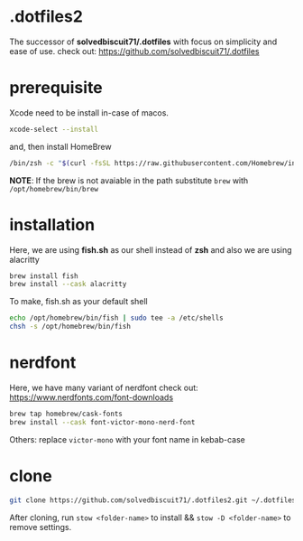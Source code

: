 # .dotfiles2

The successor of **solvedbiscuit71/.dotfiles** with focus on simplicity and ease of use.
check out: https://github.com/solvedbiscuit71/.dotfiles

# prerequisite

Xcode need to be install in-case of macos.
```sh
xcode-select --install
```

and, then install HomeBrew
```sh
/bin/zsh -c "$(curl -fsSL https://raw.githubusercontent.com/Homebrew/install/HEAD/install.sh)"
```

**NOTE**: If the brew is not avaiable in the path substitute `brew` with `/opt/homebrew/bin/brew`

# installation

Here, we are using **fish.sh** as our shell instead of **zsh** and also we are using alacritty

```sh
brew install fish
brew install --cask alacritty
```

To make, fish.sh as your default shell
```sh
echo /opt/homebrew/bin/fish | sudo tee -a /etc/shells
chsh -s /opt/homebrew/bin/fish
```

# nerdfont

Here, we have many variant of nerdfont
check out: https://www.nerdfonts.com/font-downloads

```sh
brew tap homebrew/cask-fonts
brew install --cask font-victor-mono-nerd-font
```

Others: replace `victor-mono` with your font name in kebab-case

# clone

```sh
git clone https://github.com/solvedbiscuit71/.dotfiles2.git ~/.dotfiles2
```

After cloning, run `stow <folder-name>` to install && `stow -D <folder-name>` to remove settings.
